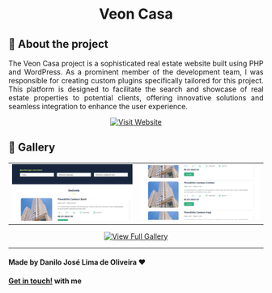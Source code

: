 <div align="center">

# Veon Casa

</div>

## :iphone: About the project

<p align="justify">
The Veon Casa project is a sophisticated real estate website built using PHP and WordPress. As a prominent member of the development team, I was responsible for creating custom plugins specifically tailored for this project. This platform is designed to facilitate the search and showcase of real estate properties to potential clients, offering innovative solutions and seamless integration to enhance the user experience.
</p>

<p align="center">
  <a href="https://veoncasa.rerum.dev.br" target="_blank">
    <img src="https://img.shields.io/badge/Visit%20Website-0078D7?style=for-the-badge&logo=wordpress&logoColor=white" alt="Visit Website"/>
  </a>
</p>

## 📸 Gallery

<table>
  <tr>
    <td align="center">
      <img src="./assets/Home.png" alt="Home" width="600"/><br/>
    </td>
    <td align="center">
      <img src="./assets/Lista.png" alt="Lista" width="600"/><br/>
    </td>
  </tr>
</table>

<p align="center">
  <a href="https://flic.kr/s/aHBqjCcqWz" target="_blank">
    <img src="https://img.shields.io/badge/View%20Full%20Gallery-0078D7?style=for-the-badge&logo=google&logoColor=white" alt="View Full Gallery"/>
  </a>
</p>

---

#### Made by Danilo José Lima de Oliveira ♥ 
#### [Get in touch!](https://www.linkedin.com/in/danilo-js/) with me 

[vc]: https://code.visualstudio.com/
[vceditconfig]: https://marketplace.visualstudio.com/items?itemName=EditorConfig.EditorConfig
[vceslint]: https://marketplace.visualstudio.com/items?itemName=dbaeumer.vscode-eslint
[vcprettier]: https://marketplace.visualstudio.com/items?itemName=esbenp.prettier-vscode